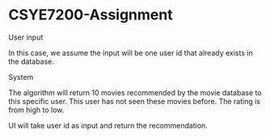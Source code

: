 # CSYE7200-Assignment

User input

In this case, we assume the input will be one user id that already exists in the database. 

System

The algorithm will return 10 movies recommended by the movie database to this specific user. This user has not seen these movies before. The rating is from high to low.


UI will take user id as input and return the recommendation.
